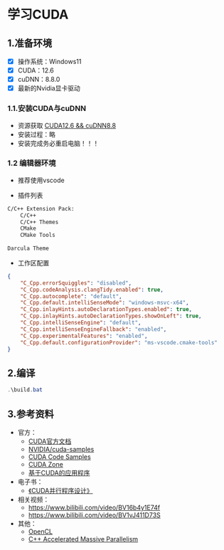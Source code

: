 # 学习CUDA

## 1.准备环境
- [x] 操作系统：Windows11
- [x] CUDA：12.6
- [x] cuDNN：8.8.0
- [x] 最新的Nvidia显卡驱动

### 1.1.安装CUDA与cuDNN

<!-- - 推荐在windows上使用 [**scoop**](https://scoop.sh) ：

> Scoop是一个Windows下的命令行包管理器，类似于Linux下的apt-get或yum。使用Scoop，你可以方便地安装、升级和卸载各种软件包，而无需手动下载和安装。Scoop的包管理方式类似于Homebrew，它使用GitHub上的存储库来管理软件包。Scoop支持自动更新和版本控制，可以轻松地管理多个版本的软件包。Scoop还支持自定义存储库和桶，可以方便地添加自己的软件包。Scoop是一个开源项目，可以在GitHub上找到它的源代码和文档。

```powershell
scoop bucket add versions
scoop install versions/cuda11.6
```

- 下载 [`cuDNN`](https://pan.baidu.com/s/1tcxxyhBh1wl5_toUFbcMGw?pwd=2013) 并解压到cuda安装目录的根目录，默认安装路径为 `C:\Users\用户名\scoop\apps\cuda11.6\11.6.2` 

- current文件夹相当于快捷方式，可使用 `scoop reset` 切换版本：

```powershell
scoop reset cuda11.6
``` -->

- 资源获取 [CUDA12.6 && cuDNN8.8](https://pan.baidu.com/s/1paZ-MSXFU-ubKce14qWDsQ?pwd=qgyz)
- 安装过程：略
- 安装完成务必重启电脑！！！

### 1.2 编辑器环境

- 推荐使用vscode

- 插件列表

```txt
C/C++ Extension Pack:
	C/C++
	C/C++ Themes
	CMake
	CMake Tools
	
Darcula Theme
```

- 工作区配置

```json
{    
    "C_Cpp.errorSquiggles": "disabled",
    "C_Cpp.codeAnalysis.clangTidy.enabled": true,
    "C_Cpp.autocomplete": "default",
    "C_Cpp.default.intelliSenseMode": "windows-msvc-x64",
    "C_Cpp.inlayHints.autoDeclarationTypes.enabled": true,
    "C_Cpp.inlayHints.autoDeclarationTypes.showOnLeft": true,
    "C_Cpp.intelliSenseEngine": "default",
    "C_Cpp.intelliSenseEngineFallback": "enabled",
    "C_Cpp.experimentalFeatures": "enabled",
    "C_Cpp.default.configurationProvider": "ms-vscode.cmake-tools"
}
```

## 2.编译
```powershell
.\build.bat
```

## 3.参考资料
- 官方：
    - [CUDA官方文档](https://docs.nvidia.com/cuda/) 
    - [NVIDIA/cuda-samples](https://github.com/NVIDIA/cuda-samples) 
    - [CUDA Code Samples](https://developer.nvidia.com/cuda-code-samples) 
    - [CUDA Zone](https://developer.nvidia.com/cuda-zone) 
    - [基于CUDA的应用程序](https://developer.nvidia.com/cuda-action-research-apps) 
- 电子书：
    - [《CUDA并行程序设计》](https://pan.baidu.com/s/16Q-lNmrZIrXqYjTBeBArnQ?pwd=pj27) 
- 相关视频：
    - https://www.bilibili.com/video/BV16b4y1E74f 
    - https://www.bilibili.com/video/BV1vJ411D73S 
- 其他：
    - [OpenCL](https://www.khronos.org/opencl) 
    - [C++ Accelerated Massive Parallelism](https://learn.microsoft.com/zh-cn/cpp/parallel/amp/cpp-amp-cpp-accelerated-massive-parallelism?view=msvc-170) 

